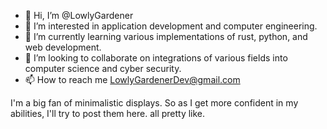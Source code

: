- 👋 Hi, I’m @LowlyGardener
- 👀 I’m interested in application development and computer engineering.
- 🌱 I’m currently learning various implementations of rust, python, and web development.
- 💞️ I’m looking to collaborate on integrations of various fields into computer science and cyber security. 
- 📫 How to reach me LowlyGardenerDev@gmail.com

I'm a big fan of minimalistic displays. So as I get more confident in my abilities, I'll try to post them here. all pretty like. 

<!---
LowlyGardener/LowlyGardener is a ✨ special ✨ repository because its `README.md` (this file) appears on your GitHub profile.
You can click the Preview link to take a look at your changes.
--->
